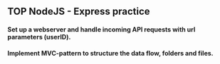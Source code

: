 ## TOP NodeJS - Express practice

#### Set up a webserver and handle incoming API requests with url parameters (userID).

#### Implement MVC-pattern to structure the data flow, folders and files.
